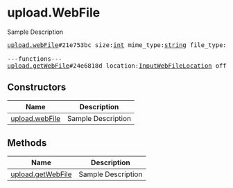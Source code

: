 # upload.WebFile

Sample Description

<pre>
<a href="../constructor/upload.webFile">upload.webFile</a>#21e753bc size:<a href="../type/int.md">int</a> mime_type:<a href="../type/string.md">string</a> file_type:<a href="../type/storage.FileType.md">storage.FileType</a> mtime:<a href="../type/int.md">int</a> bytes:<a href="../type/bytes.md">bytes</a> = <a href="../type/upload.WebFile.md">upload.WebFile</a>;

---functions---
<a href="../method/upload.getWebFile">upload.getWebFile</a>#24e6818d location:<a href="../type/InputWebFileLocation.md">InputWebFileLocation</a> offset:<a href="../type/int.md">int</a> limit:<a href="../type/int.md">int</a> = <a href="../type/upload.WebFile.md">upload.WebFile</a>;
</pre>

## Constructors

| Name | Description |
|------|-------------|
| [upload.webFile](../constructor/upload.webFile.md) | Sample Description |

## Methods

| Name | Description |
|------|-------------|
| [upload.getWebFile](../method/upload.getWebFile.md) | Sample Description |
